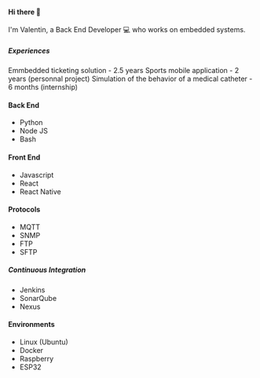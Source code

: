 #### Hi there 👋

I'm Valentin, a Back End Developer 💻 who works on embedded systems.

##### Experiences

Emmbedded ticketing solution - 2.5 years
Sports mobile application - 2 years (personnal project)
Simulation of the behavior of a medical catheter - 6 months (internship)

#### Back End 
- Python
- Node JS
- Bash

#### Front End
- Javascript
- React
- React Native

#### Protocols
- MQTT
- SNMP
- FTP
- SFTP

##### Continuous Integration
- Jenkins
- SonarQube
- Nexus

#### Environments
- Linux (Ubuntu)
- Docker
- Raspberry
- ESP32

